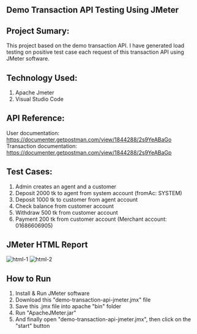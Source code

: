 ## Demo Transaction API Testing Using JMeter
## Project Sumary:
This project based on the demo transaction API. I have generated load testing on  positive test case each request of this transaction API using JMeter software.

## Technology Used:
1. Apache Jmeter
2. Visual Studio Code

## API Reference:
User documentation: https://documenter.getpostman.com/view/1844288/2s9YeABaGo
Transaction documentation: https://documenter.getpostman.com/view/1844288/2s9YeABaGp

## Test Cases:
1. Admin creates an agent and a customer
2. Deposit 2000 tk to agent from system account (fromAc: SYSTEM)
3. Deposit 1000 tk to customer from agent account
4. Check balance from customer account
5. Withdraw 500 tk from customer account
6. Payment 200 tk from customer account (Merchant account: 01686606905)

## JMeter HTML Report
![html-1](https://github.com/ishratgithub/demo-transaction-api-jmeter/assets/158293575/909fb029-53b1-425b-8368-ae2b3aa2f7ba)
![html-2](https://github.com/ishratgithub/demo-transaction-api-jmeter/assets/158293575/fbe9ba02-518e-4581-85ef-e4db83f97130)
## How to Run
1. Install & Run JMeter software
2. Download this "demo-transaction-api-jmeter.jmx" file
3. Save this .jmx file into apache "bin" folder
4. Run "ApacheJMeter.jar"
5. And finally open "demo-transaction-api-jmeter.jmx", then click on the "start" button
